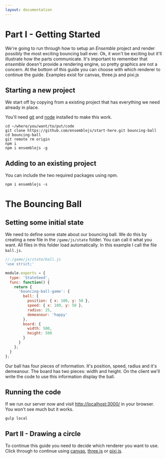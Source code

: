 ```yaml
---
layout: documentation
---
```

# Part I - Getting Started
We're going to run through how to setup an *Ensemble* project and render possibly the most exciting bouncing ball ever. Ok, it won't be exciting but it'll illustrate how the parts communicate. It's important to remember that *ensemble* doesn't provide a rendering engine, so pretty graphics are not a concern. At the bottom of this guide you can choose with which renderer to continue the guide. Examples exist for canvas, three.js and pixi.js

## Starting a new project
We start off by copying from a existing project that has everything we need already in place.

You'll need [git](http://www.git-scm.com/) and [node](https://nodejs.org/) installed to make this work.

~~~shell
cd ~/where/you/want/to/put/code
git clone https://github.com/ensemblejs/start-here.git bouncing-ball
cd bouncing-ball
git remote rm origin
npm i
npm i ensemblejs -g
~~~

## Adding to an existing project
You can include the two required packages using npm.

~~~shell
npm i ensemblejs -s
~~~

# The Bouncing Ball

## Setting some initial state

We need to define some state about our bouncing ball. We do this by creating a new file in the `/game/js/state` folder. You can call it what you want. All files in this folder load automatically. In this example I call the file `ball.js`.

~~~javascript
//./game/js/state/ball.js
'use strict;'

module.exports = {
  type: 'StateSeed',
  func: function() {
    return {
      'bouncing-ball-game': {
        ball: {
          position: { x: 100, y: 50 },
          speed: { x: 100, y: 50 },
          radius: 25,
          demeanour: 'happy'
        },
        board: {
          width: 500,
          height: 500
        }
      }
    };
  }
};
~~~

Our ball has four pieces of information. It's position, speed, radius and it's demeanour. The board has two pieces: width and height. On the client we'll write the code to use this information display the ball.

## Running the code

If we run our server now and visit [http://localhost:3000/](http://localhost:3000/) in your browser. You won't see much but it works.

~~~shell
gulp local
~~~

## Part II - Drawing a circle
To continue this guide you need to decide which renderer you want to use. Click through to continue using [canvas](/docs/tutorials/getting-started-ii-canvas.html), [three.js](/docs/tutorials/getting-started-ii-threejs.html) or [pixi.js](/docs/tutorials/getting-started-ii-pixijs.html).
